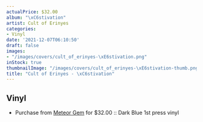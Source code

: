 ```yaml
---
actualPrice: $32.00
album: "\xC6stivation"
artist: Cult of Erinyes
categories:
- Vinyl
date: '2021-12-07T06:10:50'
draft: false
images:
- "/images/covers/cult_of_erinyes-\xE6stivation.png"
inStock: true
thumbnailImage: "/images/covers/cult_of_erinyes-\xE6stivation-thumb.png"
title: "Cult of Erinyes - \xC6stivation"
---
```


## Vinyl
* Purchase from [Meteor Gem](https://meteor-gem.com/products/cult-of-erinyes-aestivation-lp) for $32.00 :: Dark Blue 1st press vinyl

